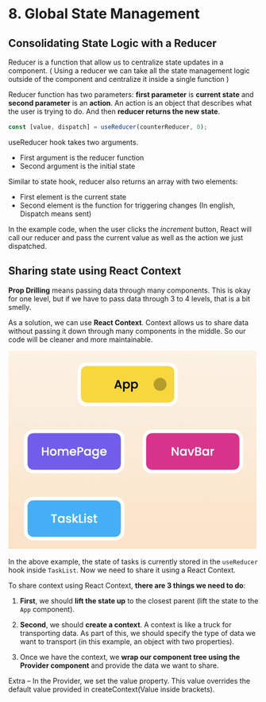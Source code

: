 # 8. Global State Management

## Consolidating State Logic with a Reducer

Reducer is a function that allow us to centralize state updates in a component. ( Using a reducer we can take all the state management logic outside of the component and centralize it inside a single function )

Reducer function has two parameters: **first parameter** is **current state** and **second parameter** is an **action**. An action is an object that describes what the user is trying to do. And then **reducer returns the new state**.

```javascript
const [value, dispatch] = useReducer(counterReducer, 0);
```

useReducer hook takes two arguments.

- First argument is the reducer function
- Second argument is the initial state

Similar to state hook, reducer also returns an array with two elements:

- First element is the current state
- Second element is the function for triggering changes (In english, Dispatch means sent)

In the example code, when the user clicks the _increment_ button, React will call our reducer and pass the current value as well as the action we just dispatched.

## Sharing state using React Context

**Prop Drilling** means passing data through many components. This is okay for one level, but if we have to pass data through 3 to 4 levels, that is a bit smelly.

As a solution, we can use **React Context**. Context allows us to share data without passing it down through many components in the middle. So our code will be cleaner and more maintainable.

<img src="./images/image-4.png" width="500">

In the above example, the state of tasks is currently stored in the `useReducer` hook inside `TaskList`. Now we need to share it using a React Context.

To share context using React Context, **there are 3 things we need to do**:

1. **First**, we should **lift the state up** to the closest parent (lift the state to the `App` component).

2. **Second**, we should **create a context**. A context is like a truck for transporting data. As part of this, we should specify the type of data we want to transport (in this example, an object with two properties).

3. Once we have the context, we **wrap our component tree using the Provider component** and provide the data we want to share.

Extra – In the Provider, we set the value property. This value overrides the default value provided in createContext(Value inside brackets).
